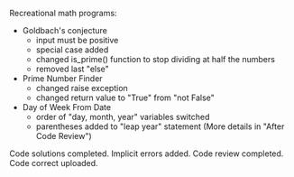 Recreational math programs:
- Goldbach's conjecture
  - input must be positive
  - special case added
  - changed is_prime() function to stop dividing at half the numbers
  - removed last "else"
- Prime Number Finder
  - changed raise exception
  - changed return value to "True" from "not False"
- Day of Week From Date
  - order of "day, month, year" variables switched
  - parentheses added to "leap year" statement
(More details in "After Code Review")

Code solutions completed.
Implicit errors added. 
Code review completed.
Code correct uploaded.
